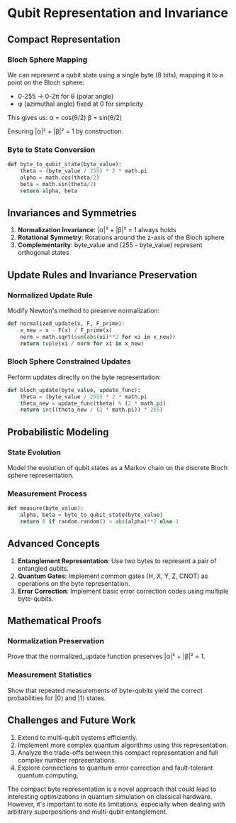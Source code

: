 # Qubit Representation and Invariance

## Compact Representation

### Bloch Sphere Mapping

We can represent a qubit state using a single byte (8 bits), mapping it to a point on the Bloch sphere:

- 0-255 → 0-2π for θ (polar angle)
- φ (azimuthal angle) fixed at 0 for simplicity

This gives us:
α = cos(θ/2)
β = sin(θ/2)

Ensuring |α|² + |β|² = 1 by construction.

### Byte to State Conversion

```python
def byte_to_qubit_state(byte_value):
    theta = (byte_value / 255) * 2 * math.pi
    alpha = math.cos(theta/2)
    beta = math.sin(theta/2)
    return alpha, beta
```

## Invariances and Symmetries

1. **Normalization Invariance**: |α|² + |β|² = 1 always holds
2. **Rotational Symmetry**: Rotations around the z-axis of the Bloch sphere
3. **Complementarity**: byte_value and (255 - byte_value) represent orthogonal states

## Update Rules and Invariance Preservation

### Normalized Update Rule

Modify Newton's method to preserve normalization:

```python
def normalized_update(x, F, F_prime):
    x_new = x - F(x) / F_prime(x)
    norm = math.sqrt(sum(abs(xi)**2 for xi in x_new))
    return tuple(xi / norm for xi in x_new)
```

### Bloch Sphere Constrained Updates

Perform updates directly on the byte representation:

```python
def bloch_update(byte_value, update_func):
    theta = (byte_value / 255) * 2 * math.pi
    theta_new = update_func(theta) % (2 * math.pi)
    return int((theta_new / (2 * math.pi)) * 255)
```

## Probabilistic Modeling

### State Evolution

Model the evolution of qubit states as a Markov chain on the discrete Bloch sphere representation.

### Measurement Process

```python
def measure(byte_value):
    alpha, beta = byte_to_qubit_state(byte_value)
    return 0 if random.random() < abs(alpha)**2 else 1
```

## Advanced Concepts

1. **Entanglement Representation**: Use two bytes to represent a pair of entangled qubits.
2. **Quantum Gates**: Implement common gates (H, X, Y, Z, CNOT) as operations on the byte representation.
3. **Error Correction**: Implement basic error correction codes using multiple byte-qubits.

## Mathematical Proofs

### Normalization Preservation

Prove that the normalized_update function preserves |α|² + |β|² = 1.

### Measurement Statistics

Show that repeated measurements of byte-qubits yield the correct probabilities for |0⟩ and |1⟩ states.

## Challenges and Future Work

1. Extend to multi-qubit systems efficiently.
2. Implement more complex quantum algorithms using this representation.
3. Analyze the trade-offs between this compact representation and full complex number representations.
4. Explore connections to quantum error correction and fault-tolerant quantum computing.

The compact byte representation is a novel approach that could lead to interesting optimizations in quantum simulation on classical hardware. However, it's important to note its limitations, especially when dealing with arbitrary superpositions and multi-qubit entanglement.
